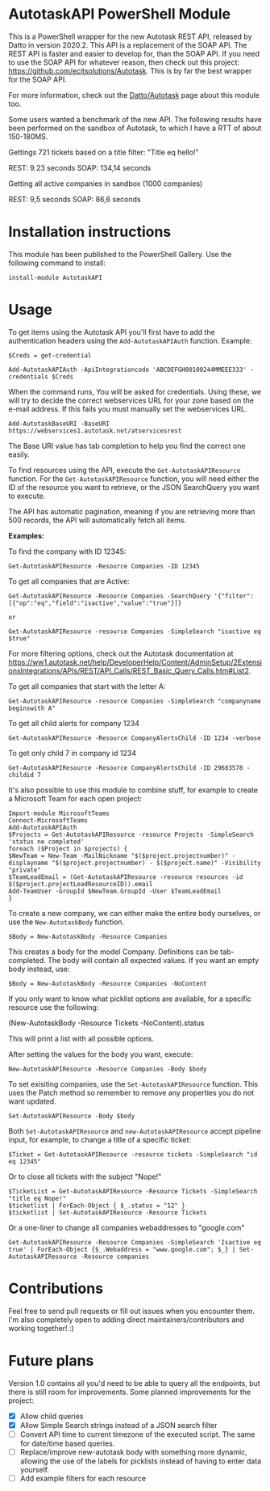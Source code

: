 ﻿# AutotaskAPI PowerShell Module

  

This is a PowerShell wrapper for the new Autotask REST API, released by Datto in version 2020.2. This API is a replacement of the SOAP API. The REST API is faster and easier to develop for, than the SOAP API. If you need to use the SOAP API for whatever reason, then check out this project: https://github.com/ecitsolutions/Autotask. This is by far the best wrapper for the SOAP API.

For more information, check out the [Datto/Autotask](https://www.datto.com/integrations?query=powershell&products=Autotask+PSA&categories=Middleware+%26+Developers) page about this module too.

Some users wanted a benchmark of the new API. The following results have been performed on the sandbox of Autotask, to which I have a RTT of about 150-180MS.

Gettings 721 tickets based on a title filter: "Title eq hello!"

REST: 9.23 seconds
SOAP: 134,14 seconds

Getting all active companies in sandbox (1000 companies)

REST: 9,5 seconds
SOAP: 86,6 seconds
  

# Installation instructions

This module has been published to the PowerShell Gallery. Use the following command to install:  

    install-module AutotaskAPI


# Usage

To get items using the Autotask API you'll first have to add the authentication headers using the `Add-AutotaskAPIAuth` function. Example:

    $Creds = get-credential
    
    Add-AutotaskAPIAuth -ApiIntegrationcode 'ABCDEFGH00100244MMEEE333' -credentials $Creds

When the command runs, You will be asked for credentials. Using these, we will try to decide the correct webservices URL for your zone based on the e-mail address. If this fails you must manually set the webservices URL.

  

    Add-AutotaskBaseURI -BaseURI https://webservices1.autotask.net/atservicesrest

The Base URI value has tab completion to help you find the correct one easily.


To find resources using the API, execute the `Get-AutotaskAPIResource` function. For the `Get-AutotaskAPIResource` function, you will need either the ID of the resource you want to retrieve, or the JSON SearchQuery you want to execute.

  
The API has automatic pagination, meaning if you are retrieving more than 500 records, the API will automatically fetch all items.

  
**Examples:**

To find the company with ID 12345:

 
    Get-AutotaskAPIResource -Resource Companies -ID 12345

To get all companies that are Active:

    Get-AutotaskAPIResource -Resource Companies -SearchQuery '{"filter":[{"op":"eq","field":"isactive","value":"true"}]}
    
    or
    
    Get-AutotaskAPIResource -resource Companies -SimpleSearch "isactive eq $true"
    
      

For more filtering options, check out the Autotask documentation at https://ww1.autotask.net/help/DeveloperHelp/Content/AdminSetup/2ExtensionsIntegrations/APIs/REST/API_Calls/REST_Basic_Query_Calls.htm#List2.

To get all companies that start with the letter A:

  

    Get-AutotaskAPIResource -resource Companies -SimpleSearch "companyname beginswith A"

To get all child alerts for company 1234

    Get-AutotaskAPIResource -Resource CompanyAlertsChild -ID 1234 -verbose

To get only child 7 in company id 1234

    Get-AutotaskAPIResource -Resource CompanyAlertsChild -ID 29683578 -childid 7

 It's also possible to use this module to combine stuff, for example to create a Microsoft Team for each open project:


    Import-module MicrosoftTeams
    Connect-MicrosoftTeams
    Add-AutotaskAPIAuth
    $Projects = Get-AutotaskAPIResource -resource Projects -SimpleSearch 'status ne completed'
    foreach ($Project in $projects) {
    $NewTeam = New-Team -MailNickname "$($project.projectnumber)" -displayname "$($project.projectnumber) - $($project.name)" -Visibility "private"
    $TeamLeadEmail = (Get-AutotaskAPIResource -resource resources -id $($project.projectLeadResourceID)).email
    Add-TeamUser -GroupId $NewTeam.GroupId -User $TeamLeadEmail
    }

To create a new company, we can either make the entire body ourselves, or use the `New-AutotaskBody` function.

    $Body = New-AutotaskBody -Resource Companies

This creates a body for the model Company. Definitions can be tab-completed. The body will contain all expected values. If you want an empty body instead, use:

    $Body = New-AutotaskBody -Resource Companies -NoContent

If you only want to know what picklist options are available, for a specific resource use the following:

(New-AutotaskBody -Resource Tickets -NoContent).status

This will print a list with all possible options.

After setting the values for the body you want, execute:

    New-AutotaskAPIResource -Resource Companies -Body $body

To set exisiting companies, use the `Set-AutotaskAPIResource` function. This uses the Patch method so remember to remove any properties you do not want updated.

    Set-AutotaskAPIResource -Body $body

Both `Set-AutotaskAPIResource` and `new-AutotaskAPIResource` accept pipeline input, for example, to change a title of a specific ticket:

    $Ticket = Get-AutotaskAPIResource -resource tickets -SimpleSearch "id eq 12345"
    
Or to close all tickets with the subject "Nope!"

    $TicketList = Get-AutotaskAPIResource -Resource Tickets -SimpleSearch "title eq Nope!"
    $ticketlist | ForEach-Object { $_.status = "12" }
    $ticketlist | Set-AutotaskAPIResource -Resource Tickets

Or a one-liner to change all companies webaddresses to "google.com"

    Get-AutotaskAPIResource -Resource Companies -SimpleSearch 'Isactive eq true' | ForEach-Object {$_.Webaddress = "www.google.com"; $_} | Set-AutotaskAPIResource -Resource companies
    

# Contributions

Feel free to send pull requests or fill out issues when you encounter them. I'm also completely open to adding direct maintainers/contributors and working together! :)

# Future plans

Version 1.0 contains all you'd need to be able to query all the endpoints, but there is still room for improvements. Some planned improvements for the project:

- [x] Allow child queries
- [x] Allow Simple Search strings instead of a JSON search filter
- [ ] Convert API time to current timezone of the executed script. The same for date/time based queries.
- [ ] Replace/improve new-autotask body with something more dynamic, allowing the use of the labels for picklists instead of having to enter data yourself.
- [ ] Add example filters for each resource
